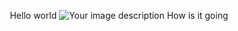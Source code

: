 <p style="text-align: center;">
 Hello world <img src="https://devtron-public-asset.s3.us-east-2.amazonaws.com/images/elements/EnterpriseTag.svg" alt="Your image description" /> How is it going
</p>
